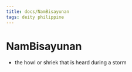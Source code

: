 ```yaml
---
title: docs/NamBisayunan
tags: deity philippine
---
```


# NamBisayunan
- the howl or shriek that is heard during a storm